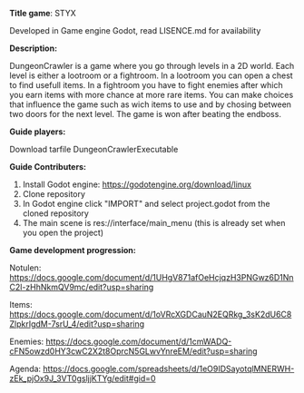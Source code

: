 **Title game**: STYX

Developed in Game engine Godot, read LISENCE.md for availability


**Description:**

DungeonCrawler is a game where you go through levels in a 2D world.
Each level is either a lootroom or a fightroom. In a lootroom you can open
a chest to find usefull items. In a fightroom you have to fight enemies after which
you earn items with more chance at more rare items. You can make choices that influence the
game such as wich items to use and by chosing between two doors for the next level.
The game is won after beating the endboss.


**Guide players:**

Download tarfile DungeonCrawlerExecutable


**Guide Contributers:**
1. Install Godot engine: https://godotengine.org/download/linux
2. Clone repository
3. In Godot engine click "IMPORT" and select project.godot from the cloned repository
4. The main scene is res://interface/main_menu (this is already set when you open the project)


**Game development progression:**

Notulen:
https://docs.google.com/document/d/1UHgV871afOeHcjqzH3PNGwz6D1NnC2l-zHhNkmQV9mc/edit?usp=sharing

Items:
https://docs.google.com/document/d/1oVRcXGDCauN2EQRkg_3sK2dU6C8ZlpkrIgdM-7srU_4/edit?usp=sharing

Enemies:
https://docs.google.com/document/d/1cmWADQ-cFN5owzd0HY3cwC2X2t8OprcN5GLwvYnreEM/edit?usp=sharing

Agenda:
https://docs.google.com/spreadsheets/d/1eO9IDSayotqlMNERWH-zEk_pjOx9J_3VT0gsljjKTYg/edit#gid=0
